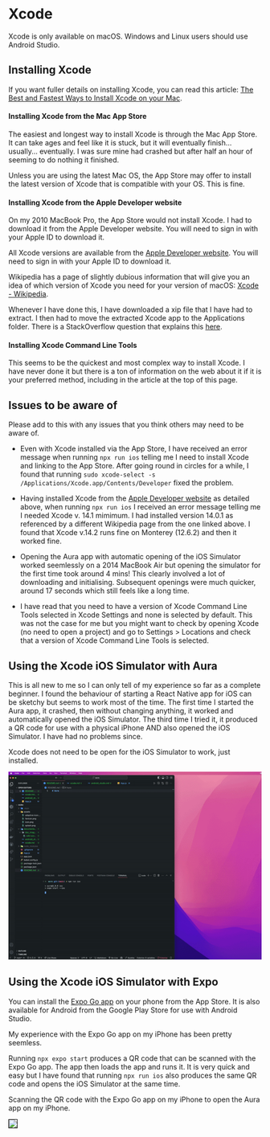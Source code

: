 # Xcode

Xcode is only available on macOS. Windows and Linux users should use Android Studio.

## Installing Xcode

If you want fuller details on installing Xcode, you can read this article: [The Best and Fastest Ways to Install Xcode on your Mac](https://matteomanferdini.com/install-xcode/).

#### Installing Xcode from the Mac App Store

The easiest and longest way to install Xcode is through the Mac App Store. It can take ages and feel like it is stuck, but it will eventually finish... usually... eventually. I was sure mine had crashed but after half an hour of seeming to do nothing it finished.

Unless you are using the latest Mac OS, the App Store may offer to install the latest version of Xcode that is compatible with your OS. This is fine.

#### Installing Xcode from the Apple Developer website

On my 2010 MacBook Pro, the App Store would not install Xcode. I had to download it from the Apple Developer website. You will need to sign in with your Apple ID to download it.

All Xcode versions are available from the [Apple Developer website](https://developer.apple.com/download/all/). You will need to sign in with your Apple ID to download it.

Wikipedia has a page of slightly dubious information that will give you an idea of which version of Xcode you need for your version of macOS: [Xcode - Wikipedia](https://en.wikipedia.org/wiki/Xcode#Versions).

Whenever I have done this, I have downloaded a xip file that I have had to extract. I then had to move the extracted Xcode app to the Applications folder. There is a StackOverflow question that explains this [here](https://stackoverflow.com/questions/43663097/how-to-install-xcode-from-xip-file).

#### Installing Xcode Command Line Tools

This seems to be the quickest and most complex way to install Xcode. I have never done it but there is a ton of information on the web about it if it is your preferred method, including in the article at the top of this page.

## Issues to be aware of

Please add to this with any issues that you think others may need to be aware of.

* Even with Xcode installed via the App Store, I have received an error message when running `npx run ios` telling me I need to install Xcode and linking to the App Store. After going round in circles for a while, I found that running `sudo xcode-select -s /Applications/Xcode.app/Contents/Developer` fixed the problem.

* Having installed Xcode from the [Apple Developer website](https://developer.apple.com/download/all/) as detailed above, when running `npx run ios` I received an error message telling me I needed Xcode v. 14.1 mimimum. I had installed version 14.0.1 as referenced by a different Wikipedia page from the one linked above. I found that Xcode v.14.2 runs fine on Monterey (12.6.2) and then it worked fine.

* Opening the Aura app with automatic opening of the iOS Simulator worked seemlessly on a 2014 MacBook Air but opening the simulator for the first time took around 4 mins! This clearly involved a lot of downloading and initialising. Subsequent openings were much quicker, around 17 seconds which still feels like a long time.

* I have read that you need to have a version of Xcode Command Line Tools selected in Xcode Settings and none is selected by default. This was not the case for me but you might want to check by opening Xcode (no need to open a project) and go to Settings > Locations and check that a version of Xcode Command Line Tools is selected.

## Using the Xcode iOS Simulator with Aura

This is all new to me so I can only tell of my experience so far as a complete beginner. I found the behaviour of starting a React Native app for iOS can be sketchy but seems to work most of the time. The first time I started the Aura app, it crashed, then without changing anything, it worked and automatically opened the iOS Simulator. The third time I tried it, it produced a QR code for use with a physical iPhone AND also opened the iOS Simulator. I have had no problems since.

Xcode does not need to be open for the iOS Simulator to work, just installed.

![Xcode iOS Simulator](./doc_images/ios-sim.gif)

## Using the Xcode iOS Simulator with Expo

You can install the [Expo Go app](https://expo.dev/client) on your phone from the App Store. It is also available for Android from the Google Play Store for use with Android Studio.

My experience with the Expo Go app on my iPhone has been pretty seemless.

Running `npx expo start` produces a QR code that can be scanned with the Expo Go app. The app then loads the app and runs it. It is very quick and easy but I have found that running `npx run ios` also produces the same QR code and opens the iOS Simulator at the same time.

Scanning the QR code with the Expo Go app on my iPhone to open the Aura app on my iPhone.

<img src="./doc_images/expo-ios.gif" height="400" style="border: 1px solid #000">